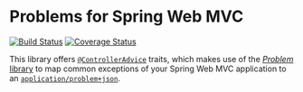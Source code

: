 # Problems for Spring Web MVC

[![Build Status](https://img.shields.io/travis/zalando/problem-handling.svg)](https://travis-ci.org/zalando/problem-handling)
[![Coverage Status](https://img.shields.io/coveralls/zalando/problem-handling.svg)](https://coveralls.io/r/zalando/problem-handling)

This library offers 
[`@ControllerAdvice`](http://docs.spring.io/spring/docs/current/javadoc-api/org/springframework/web/bind/annotation/ControllerAdvice.html)
traits, which makes use of the [*Problem* library](https://github.com/zalando/problem) to map common exceptions of your
Spring Web MVC application to an
[`application/problem+json`](https://tools.ietf.org/html/draft-nottingham-http-problem-07).